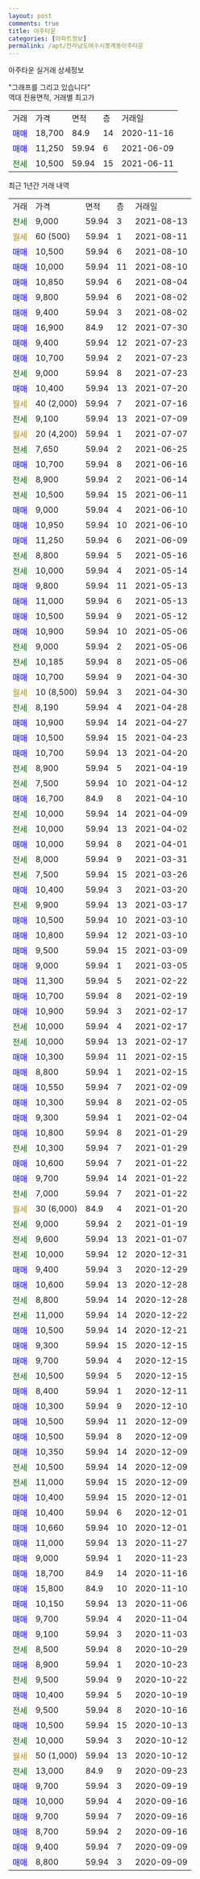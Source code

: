 ```yaml
---
layout: post
comments: true
title: 아주타운
categories: [아파트정보]
permalink: /apt/전라남도여수시봉계동아주타운
---
```


아주타운 실거래 상세정보

<script type="text/javascript">
  google.charts.load('current', {'packages':['line', 'corechart']});
  google.charts.setOnLoadCallback(drawChart);

  function drawChart() {
    var data = new google.visualization.DataTable();
    data.addColumn('date', '거래일');
    data.addColumn('number', "매매");
    data.addColumn('number', "전세");
    data.addColumn('number', "전매");

    data.addRows([[new Date(Date.parse("2021-08-13")), null, 9000, null], [new Date(Date.parse("2021-08-11")), null, null, null], [new Date(Date.parse("2021-08-10")), 10500, null, null], [new Date(Date.parse("2021-08-10")), 10000, null, null], [new Date(Date.parse("2021-08-04")), 10850, null, null], [new Date(Date.parse("2021-08-02")), 9800, null, null], [new Date(Date.parse("2021-08-02")), 9400, null, null], [new Date(Date.parse("2021-07-30")), 16900, null, null], [new Date(Date.parse("2021-07-23")), 9400, null, null], [new Date(Date.parse("2021-07-23")), 10700, null, null], [new Date(Date.parse("2021-07-23")), null, 9000, null], [new Date(Date.parse("2021-07-20")), 10400, null, null], [new Date(Date.parse("2021-07-16")), null, null, null], [new Date(Date.parse("2021-07-09")), null, 9100, null], [new Date(Date.parse("2021-07-07")), null, null, null], [new Date(Date.parse("2021-06-25")), null, 7650, null], [new Date(Date.parse("2021-06-16")), 10700, null, null], [new Date(Date.parse("2021-06-14")), null, 8900, null], [new Date(Date.parse("2021-06-11")), null, 10500, null], [new Date(Date.parse("2021-06-10")), 9000, null, null], [new Date(Date.parse("2021-06-10")), 10950, null, null], [new Date(Date.parse("2021-06-09")), 11250, null, null], [new Date(Date.parse("2021-05-16")), null, 8800, null], [new Date(Date.parse("2021-05-14")), null, 10000, null], [new Date(Date.parse("2021-05-13")), 9800, null, null], [new Date(Date.parse("2021-05-13")), 11000, null, null], [new Date(Date.parse("2021-05-12")), 10500, null, null], [new Date(Date.parse("2021-05-06")), 10900, null, null], [new Date(Date.parse("2021-05-06")), null, 9000, null], [new Date(Date.parse("2021-05-06")), null, 10185, null], [new Date(Date.parse("2021-04-30")), 10700, null, null], [new Date(Date.parse("2021-04-30")), null, null, null], [new Date(Date.parse("2021-04-28")), null, 8190, null], [new Date(Date.parse("2021-04-27")), 10900, null, null], [new Date(Date.parse("2021-04-23")), 10500, null, null], [new Date(Date.parse("2021-04-20")), 10700, null, null], [new Date(Date.parse("2021-04-19")), null, 8900, null], [new Date(Date.parse("2021-04-12")), null, 7500, null], [new Date(Date.parse("2021-04-10")), 16700, null, null], [new Date(Date.parse("2021-04-09")), null, 10000, null], [new Date(Date.parse("2021-04-02")), null, 10000, null], [new Date(Date.parse("2021-04-01")), 10000, null, null], [new Date(Date.parse("2021-03-31")), null, 8000, null], [new Date(Date.parse("2021-03-26")), null, 7500, null], [new Date(Date.parse("2021-03-20")), 10400, null, null], [new Date(Date.parse("2021-03-17")), null, 9900, null], [new Date(Date.parse("2021-03-10")), 10500, null, null], [new Date(Date.parse("2021-03-10")), 10800, null, null], [new Date(Date.parse("2021-03-09")), 9500, null, null], [new Date(Date.parse("2021-03-05")), 9000, null, null], [new Date(Date.parse("2021-02-22")), 11300, null, null], [new Date(Date.parse("2021-02-19")), 10700, null, null], [new Date(Date.parse("2021-02-17")), 10900, null, null], [new Date(Date.parse("2021-02-17")), null, 10000, null], [new Date(Date.parse("2021-02-17")), null, 10000, null], [new Date(Date.parse("2021-02-15")), 10300, null, null], [new Date(Date.parse("2021-02-15")), 8800, null, null], [new Date(Date.parse("2021-02-09")), 10550, null, null], [new Date(Date.parse("2021-02-05")), 10300, null, null], [new Date(Date.parse("2021-02-04")), 9300, null, null], [new Date(Date.parse("2021-01-29")), 10800, null, null], [new Date(Date.parse("2021-01-29")), null, 10300, null], [new Date(Date.parse("2021-01-22")), 10600, null, null], [new Date(Date.parse("2021-01-22")), 9700, null, null], [new Date(Date.parse("2021-01-22")), null, 7000, null], [new Date(Date.parse("2021-01-20")), null, null, null], [new Date(Date.parse("2021-01-19")), null, 9000, null], [new Date(Date.parse("2021-01-07")), null, 9600, null], [new Date(Date.parse("2020-12-31")), null, 10000, null], [new Date(Date.parse("2020-12-29")), 9400, null, null], [new Date(Date.parse("2020-12-28")), 10600, null, null], [new Date(Date.parse("2020-12-28")), null, 8800, null], [new Date(Date.parse("2020-12-22")), null, 11000, null], [new Date(Date.parse("2020-12-21")), 10500, null, null], [new Date(Date.parse("2020-12-15")), 9300, null, null], [new Date(Date.parse("2020-12-15")), 9700, null, null], [new Date(Date.parse("2020-12-15")), null, 10500, null], [new Date(Date.parse("2020-12-11")), 8400, null, null], [new Date(Date.parse("2020-12-10")), 10300, null, null], [new Date(Date.parse("2020-12-09")), 10500, null, null], [new Date(Date.parse("2020-12-09")), 10500, null, null], [new Date(Date.parse("2020-12-09")), 10350, null, null], [new Date(Date.parse("2020-12-09")), null, 10500, null], [new Date(Date.parse("2020-12-09")), null, 11000, null], [new Date(Date.parse("2020-12-01")), 10400, null, null], [new Date(Date.parse("2020-12-01")), 10400, null, null], [new Date(Date.parse("2020-12-01")), 10660, null, null], [new Date(Date.parse("2020-11-27")), 11000, null, null], [new Date(Date.parse("2020-11-23")), 9000, null, null], [new Date(Date.parse("2020-11-16")), 18700, null, null], [new Date(Date.parse("2020-11-10")), 15800, null, null], [new Date(Date.parse("2020-11-06")), 10150, null, null], [new Date(Date.parse("2020-11-04")), 9700, null, null], [new Date(Date.parse("2020-11-03")), 9100, null, null], [new Date(Date.parse("2020-10-29")), null, 8500, null], [new Date(Date.parse("2020-10-23")), 8900, null, null], [new Date(Date.parse("2020-10-22")), null, 9500, null], [new Date(Date.parse("2020-10-19")), 10400, null, null], [new Date(Date.parse("2020-10-16")), null, 9500, null], [new Date(Date.parse("2020-10-13")), 10500, null, null], [new Date(Date.parse("2020-10-12")), null, 10000, null], [new Date(Date.parse("2020-10-12")), null, null, null], [new Date(Date.parse("2020-09-23")), null, 13000, null], [new Date(Date.parse("2020-09-19")), 9700, null, null], [new Date(Date.parse("2020-09-16")), 10000, null, null], [new Date(Date.parse("2020-09-16")), 9700, null, null], [new Date(Date.parse("2020-09-16")), 8700, null, null], [new Date(Date.parse("2020-09-09")), 9400, null, null], [new Date(Date.parse("2020-09-09")), 8800, null, null]]);

    var options = {
      hAxis: {
        format: 'yyyy/MM/dd'
      },    
      lineWidth: 0,
      pointsVisible: true,    
      title: '최근 1년간 유형별 실거래가 분포',
      legend: { position: 'bottom' }
    };

    var formatter = new google.visualization.NumberFormat({pattern:'###,###'} );
    formatter.format(data, 1);
    formatter.format(data, 2);
    
    setTimeout(function() {
        var chart = new google.visualization.LineChart(document.getElementById('columnchart_material'));
        chart.draw(data, (options));
        document.getElementById('loading').style.display = 'none';
    }, 1000);
  }
</script>


<div id="loading" style="z-index:20; display: block; margin-left: 0px">"그래프를 그리고 있습니다"</div>
<div id="columnchart_material" style="width: 95%; margin-left: 0px; display: block"></div>
<!-- contents start -->
역대 전용면적, 거래별 최고가
<table class="sortable">
    <tr>
      <td>거래</td>
      <td>가격</td>
      <td>면적</td>
      <td>층</td>
      <td>거래일</td>
    </tr>
        <tr>
          <td><a style="color: blue">매매</a></td>
          <td>18,700</td>
          <td>84.9</td>
          <td>14</td>
          <td>2020-11-16</td>
        </tr>            <tr>
          <td><a style="color: blue">매매</a></td>
          <td>11,250</td>
          <td>59.94</td>
          <td>6</td>
          <td>2021-06-09</td>
        </tr>        
        <tr>
              <td><a style="color: darkgreen">전세</a></td>
              <td>10,500</td>
              <td>59.94</td>
              <td>15</td>
              <td>2021-06-11</td>
            </tr>        
    
</table>

최근 1년간 거래 내역

<table class="sortable">
    <tr>
      <td>거래</td>
      <td>가격</td>
      <td>면적</td>
      <td>층</td>
      <td>거래일</td>
    </tr>
    <tr>
      <td><a style="color: darkgreen">전세</a></td>
      <td>9,000</td>
      <td>59.94</td>
      <td>3</td>
      <td>2021-08-13</td>
    </tr>          <tr>
      <td><a style="color: darkgoldenrod">월세</a></td>
      <td>60 (500)</td>
      <td>59.94</td>
      <td>1</td>
      <td>2021-08-11</td>
    </tr>          <tr>
      <td><a style="color: blue">매매</a></td>
      <td>10,500</td>
      <td>59.94</td>
      <td>6</td>
      <td>2021-08-10</td>
    </tr>          <tr>
      <td><a style="color: blue">매매</a></td>
      <td>10,000</td>
      <td>59.94</td>
      <td>11</td>
      <td>2021-08-10</td>
    </tr>          <tr>
      <td><a style="color: blue">매매</a></td>
      <td>10,850</td>
      <td>59.94</td>
      <td>6</td>
      <td>2021-08-04</td>
    </tr>          <tr>
      <td><a style="color: blue">매매</a></td>
      <td>9,800</td>
      <td>59.94</td>
      <td>6</td>
      <td>2021-08-02</td>
    </tr>          <tr>
      <td><a style="color: blue">매매</a></td>
      <td>9,400</td>
      <td>59.94</td>
      <td>3</td>
      <td>2021-08-02</td>
    </tr>          <tr>
      <td><a style="color: blue">매매</a></td>
      <td>16,900</td>
      <td>84.9</td>
      <td>12</td>
      <td>2021-07-30</td>
    </tr>          <tr>
      <td><a style="color: blue">매매</a></td>
      <td>9,400</td>
      <td>59.94</td>
      <td>12</td>
      <td>2021-07-23</td>
    </tr>          <tr>
      <td><a style="color: blue">매매</a></td>
      <td>10,700</td>
      <td>59.94</td>
      <td>2</td>
      <td>2021-07-23</td>
    </tr>          <tr>
      <td><a style="color: darkgreen">전세</a></td>
      <td>9,000</td>
      <td>59.94</td>
      <td>8</td>
      <td>2021-07-23</td>
    </tr>          <tr>
      <td><a style="color: blue">매매</a></td>
      <td>10,400</td>
      <td>59.94</td>
      <td>13</td>
      <td>2021-07-20</td>
    </tr>          <tr>
      <td><a style="color: darkgoldenrod">월세</a></td>
      <td>40 (2,000)</td>
      <td>59.94</td>
      <td>7</td>
      <td>2021-07-16</td>
    </tr>          <tr>
      <td><a style="color: darkgreen">전세</a></td>
      <td>9,100</td>
      <td>59.94</td>
      <td>13</td>
      <td>2021-07-09</td>
    </tr>          <tr>
      <td><a style="color: darkgoldenrod">월세</a></td>
      <td>20 (4,200)</td>
      <td>59.94</td>
      <td>1</td>
      <td>2021-07-07</td>
    </tr>          <tr>
      <td><a style="color: darkgreen">전세</a></td>
      <td>7,650</td>
      <td>59.94</td>
      <td>2</td>
      <td>2021-06-25</td>
    </tr>          <tr>
      <td><a style="color: blue">매매</a></td>
      <td>10,700</td>
      <td>59.94</td>
      <td>8</td>
      <td>2021-06-16</td>
    </tr>          <tr>
      <td><a style="color: darkgreen">전세</a></td>
      <td>8,900</td>
      <td>59.94</td>
      <td>2</td>
      <td>2021-06-14</td>
    </tr>          <tr>
      <td><a style="color: darkgreen">전세</a></td>
      <td>10,500</td>
      <td>59.94</td>
      <td>15</td>
      <td>2021-06-11</td>
    </tr>          <tr>
      <td><a style="color: blue">매매</a></td>
      <td>9,000</td>
      <td>59.94</td>
      <td>4</td>
      <td>2021-06-10</td>
    </tr>          <tr>
      <td><a style="color: blue">매매</a></td>
      <td>10,950</td>
      <td>59.94</td>
      <td>10</td>
      <td>2021-06-10</td>
    </tr>          <tr>
      <td><a style="color: blue">매매</a></td>
      <td>11,250</td>
      <td>59.94</td>
      <td>6</td>
      <td>2021-06-09</td>
    </tr>          <tr>
      <td><a style="color: darkgreen">전세</a></td>
      <td>8,800</td>
      <td>59.94</td>
      <td>5</td>
      <td>2021-05-16</td>
    </tr>          <tr>
      <td><a style="color: darkgreen">전세</a></td>
      <td>10,000</td>
      <td>59.94</td>
      <td>4</td>
      <td>2021-05-14</td>
    </tr>          <tr>
      <td><a style="color: blue">매매</a></td>
      <td>9,800</td>
      <td>59.94</td>
      <td>11</td>
      <td>2021-05-13</td>
    </tr>          <tr>
      <td><a style="color: blue">매매</a></td>
      <td>11,000</td>
      <td>59.94</td>
      <td>6</td>
      <td>2021-05-13</td>
    </tr>          <tr>
      <td><a style="color: blue">매매</a></td>
      <td>10,500</td>
      <td>59.94</td>
      <td>9</td>
      <td>2021-05-12</td>
    </tr>          <tr>
      <td><a style="color: blue">매매</a></td>
      <td>10,900</td>
      <td>59.94</td>
      <td>10</td>
      <td>2021-05-06</td>
    </tr>          <tr>
      <td><a style="color: darkgreen">전세</a></td>
      <td>9,000</td>
      <td>59.94</td>
      <td>2</td>
      <td>2021-05-06</td>
    </tr>          <tr>
      <td><a style="color: darkgreen">전세</a></td>
      <td>10,185</td>
      <td>59.94</td>
      <td>8</td>
      <td>2021-05-06</td>
    </tr>          <tr>
      <td><a style="color: blue">매매</a></td>
      <td>10,700</td>
      <td>59.94</td>
      <td>9</td>
      <td>2021-04-30</td>
    </tr>          <tr>
      <td><a style="color: darkgoldenrod">월세</a></td>
      <td>10 (8,500)</td>
      <td>59.94</td>
      <td>3</td>
      <td>2021-04-30</td>
    </tr>          <tr>
      <td><a style="color: darkgreen">전세</a></td>
      <td>8,190</td>
      <td>59.94</td>
      <td>4</td>
      <td>2021-04-28</td>
    </tr>          <tr>
      <td><a style="color: blue">매매</a></td>
      <td>10,900</td>
      <td>59.94</td>
      <td>14</td>
      <td>2021-04-27</td>
    </tr>          <tr>
      <td><a style="color: blue">매매</a></td>
      <td>10,500</td>
      <td>59.94</td>
      <td>15</td>
      <td>2021-04-23</td>
    </tr>          <tr>
      <td><a style="color: blue">매매</a></td>
      <td>10,700</td>
      <td>59.94</td>
      <td>13</td>
      <td>2021-04-20</td>
    </tr>          <tr>
      <td><a style="color: darkgreen">전세</a></td>
      <td>8,900</td>
      <td>59.94</td>
      <td>5</td>
      <td>2021-04-19</td>
    </tr>          <tr>
      <td><a style="color: darkgreen">전세</a></td>
      <td>7,500</td>
      <td>59.94</td>
      <td>10</td>
      <td>2021-04-12</td>
    </tr>          <tr>
      <td><a style="color: blue">매매</a></td>
      <td>16,700</td>
      <td>84.9</td>
      <td>8</td>
      <td>2021-04-10</td>
    </tr>          <tr>
      <td><a style="color: darkgreen">전세</a></td>
      <td>10,000</td>
      <td>59.94</td>
      <td>14</td>
      <td>2021-04-09</td>
    </tr>          <tr>
      <td><a style="color: darkgreen">전세</a></td>
      <td>10,000</td>
      <td>59.94</td>
      <td>13</td>
      <td>2021-04-02</td>
    </tr>          <tr>
      <td><a style="color: blue">매매</a></td>
      <td>10,000</td>
      <td>59.94</td>
      <td>8</td>
      <td>2021-04-01</td>
    </tr>          <tr>
      <td><a style="color: darkgreen">전세</a></td>
      <td>8,000</td>
      <td>59.94</td>
      <td>9</td>
      <td>2021-03-31</td>
    </tr>          <tr>
      <td><a style="color: darkgreen">전세</a></td>
      <td>7,500</td>
      <td>59.94</td>
      <td>15</td>
      <td>2021-03-26</td>
    </tr>          <tr>
      <td><a style="color: blue">매매</a></td>
      <td>10,400</td>
      <td>59.94</td>
      <td>3</td>
      <td>2021-03-20</td>
    </tr>          <tr>
      <td><a style="color: darkgreen">전세</a></td>
      <td>9,900</td>
      <td>59.94</td>
      <td>13</td>
      <td>2021-03-17</td>
    </tr>          <tr>
      <td><a style="color: blue">매매</a></td>
      <td>10,500</td>
      <td>59.94</td>
      <td>10</td>
      <td>2021-03-10</td>
    </tr>          <tr>
      <td><a style="color: blue">매매</a></td>
      <td>10,800</td>
      <td>59.94</td>
      <td>12</td>
      <td>2021-03-10</td>
    </tr>          <tr>
      <td><a style="color: blue">매매</a></td>
      <td>9,500</td>
      <td>59.94</td>
      <td>15</td>
      <td>2021-03-09</td>
    </tr>          <tr>
      <td><a style="color: blue">매매</a></td>
      <td>9,000</td>
      <td>59.94</td>
      <td>1</td>
      <td>2021-03-05</td>
    </tr>          <tr>
      <td><a style="color: blue">매매</a></td>
      <td>11,300</td>
      <td>59.94</td>
      <td>5</td>
      <td>2021-02-22</td>
    </tr>          <tr>
      <td><a style="color: blue">매매</a></td>
      <td>10,700</td>
      <td>59.94</td>
      <td>8</td>
      <td>2021-02-19</td>
    </tr>          <tr>
      <td><a style="color: blue">매매</a></td>
      <td>10,900</td>
      <td>59.94</td>
      <td>3</td>
      <td>2021-02-17</td>
    </tr>          <tr>
      <td><a style="color: darkgreen">전세</a></td>
      <td>10,000</td>
      <td>59.94</td>
      <td>4</td>
      <td>2021-02-17</td>
    </tr>          <tr>
      <td><a style="color: darkgreen">전세</a></td>
      <td>10,000</td>
      <td>59.94</td>
      <td>13</td>
      <td>2021-02-17</td>
    </tr>          <tr>
      <td><a style="color: blue">매매</a></td>
      <td>10,300</td>
      <td>59.94</td>
      <td>11</td>
      <td>2021-02-15</td>
    </tr>          <tr>
      <td><a style="color: blue">매매</a></td>
      <td>8,800</td>
      <td>59.94</td>
      <td>1</td>
      <td>2021-02-15</td>
    </tr>          <tr>
      <td><a style="color: blue">매매</a></td>
      <td>10,550</td>
      <td>59.94</td>
      <td>7</td>
      <td>2021-02-09</td>
    </tr>          <tr>
      <td><a style="color: blue">매매</a></td>
      <td>10,300</td>
      <td>59.94</td>
      <td>8</td>
      <td>2021-02-05</td>
    </tr>          <tr>
      <td><a style="color: blue">매매</a></td>
      <td>9,300</td>
      <td>59.94</td>
      <td>1</td>
      <td>2021-02-04</td>
    </tr>          <tr>
      <td><a style="color: blue">매매</a></td>
      <td>10,800</td>
      <td>59.94</td>
      <td>8</td>
      <td>2021-01-29</td>
    </tr>          <tr>
      <td><a style="color: darkgreen">전세</a></td>
      <td>10,300</td>
      <td>59.94</td>
      <td>7</td>
      <td>2021-01-29</td>
    </tr>          <tr>
      <td><a style="color: blue">매매</a></td>
      <td>10,600</td>
      <td>59.94</td>
      <td>7</td>
      <td>2021-01-22</td>
    </tr>          <tr>
      <td><a style="color: blue">매매</a></td>
      <td>9,700</td>
      <td>59.94</td>
      <td>14</td>
      <td>2021-01-22</td>
    </tr>          <tr>
      <td><a style="color: darkgreen">전세</a></td>
      <td>7,000</td>
      <td>59.94</td>
      <td>7</td>
      <td>2021-01-22</td>
    </tr>          <tr>
      <td><a style="color: darkgoldenrod">월세</a></td>
      <td>30 (6,000)</td>
      <td>84.9</td>
      <td>4</td>
      <td>2021-01-20</td>
    </tr>          <tr>
      <td><a style="color: darkgreen">전세</a></td>
      <td>9,000</td>
      <td>59.94</td>
      <td>2</td>
      <td>2021-01-19</td>
    </tr>          <tr>
      <td><a style="color: darkgreen">전세</a></td>
      <td>9,600</td>
      <td>59.94</td>
      <td>13</td>
      <td>2021-01-07</td>
    </tr>          <tr>
      <td><a style="color: darkgreen">전세</a></td>
      <td>10,000</td>
      <td>59.94</td>
      <td>12</td>
      <td>2020-12-31</td>
    </tr>          <tr>
      <td><a style="color: blue">매매</a></td>
      <td>9,400</td>
      <td>59.94</td>
      <td>3</td>
      <td>2020-12-29</td>
    </tr>          <tr>
      <td><a style="color: blue">매매</a></td>
      <td>10,600</td>
      <td>59.94</td>
      <td>13</td>
      <td>2020-12-28</td>
    </tr>          <tr>
      <td><a style="color: darkgreen">전세</a></td>
      <td>8,800</td>
      <td>59.94</td>
      <td>14</td>
      <td>2020-12-28</td>
    </tr>          <tr>
      <td><a style="color: darkgreen">전세</a></td>
      <td>11,000</td>
      <td>59.94</td>
      <td>14</td>
      <td>2020-12-22</td>
    </tr>          <tr>
      <td><a style="color: blue">매매</a></td>
      <td>10,500</td>
      <td>59.94</td>
      <td>14</td>
      <td>2020-12-21</td>
    </tr>          <tr>
      <td><a style="color: blue">매매</a></td>
      <td>9,300</td>
      <td>59.94</td>
      <td>15</td>
      <td>2020-12-15</td>
    </tr>          <tr>
      <td><a style="color: blue">매매</a></td>
      <td>9,700</td>
      <td>59.94</td>
      <td>4</td>
      <td>2020-12-15</td>
    </tr>          <tr>
      <td><a style="color: darkgreen">전세</a></td>
      <td>10,500</td>
      <td>59.94</td>
      <td>5</td>
      <td>2020-12-15</td>
    </tr>          <tr>
      <td><a style="color: blue">매매</a></td>
      <td>8,400</td>
      <td>59.94</td>
      <td>1</td>
      <td>2020-12-11</td>
    </tr>          <tr>
      <td><a style="color: blue">매매</a></td>
      <td>10,300</td>
      <td>59.94</td>
      <td>9</td>
      <td>2020-12-10</td>
    </tr>          <tr>
      <td><a style="color: blue">매매</a></td>
      <td>10,500</td>
      <td>59.94</td>
      <td>11</td>
      <td>2020-12-09</td>
    </tr>          <tr>
      <td><a style="color: blue">매매</a></td>
      <td>10,500</td>
      <td>59.94</td>
      <td>8</td>
      <td>2020-12-09</td>
    </tr>          <tr>
      <td><a style="color: blue">매매</a></td>
      <td>10,350</td>
      <td>59.94</td>
      <td>14</td>
      <td>2020-12-09</td>
    </tr>          <tr>
      <td><a style="color: darkgreen">전세</a></td>
      <td>10,500</td>
      <td>59.94</td>
      <td>14</td>
      <td>2020-12-09</td>
    </tr>          <tr>
      <td><a style="color: darkgreen">전세</a></td>
      <td>11,000</td>
      <td>59.94</td>
      <td>15</td>
      <td>2020-12-09</td>
    </tr>          <tr>
      <td><a style="color: blue">매매</a></td>
      <td>10,400</td>
      <td>59.94</td>
      <td>15</td>
      <td>2020-12-01</td>
    </tr>          <tr>
      <td><a style="color: blue">매매</a></td>
      <td>10,400</td>
      <td>59.94</td>
      <td>6</td>
      <td>2020-12-01</td>
    </tr>          <tr>
      <td><a style="color: blue">매매</a></td>
      <td>10,660</td>
      <td>59.94</td>
      <td>10</td>
      <td>2020-12-01</td>
    </tr>          <tr>
      <td><a style="color: blue">매매</a></td>
      <td>11,000</td>
      <td>59.94</td>
      <td>13</td>
      <td>2020-11-27</td>
    </tr>          <tr>
      <td><a style="color: blue">매매</a></td>
      <td>9,000</td>
      <td>59.94</td>
      <td>1</td>
      <td>2020-11-23</td>
    </tr>          <tr>
      <td><a style="color: blue">매매</a></td>
      <td>18,700</td>
      <td>84.9</td>
      <td>14</td>
      <td>2020-11-16</td>
    </tr>          <tr>
      <td><a style="color: blue">매매</a></td>
      <td>15,800</td>
      <td>84.9</td>
      <td>10</td>
      <td>2020-11-10</td>
    </tr>          <tr>
      <td><a style="color: blue">매매</a></td>
      <td>10,150</td>
      <td>59.94</td>
      <td>13</td>
      <td>2020-11-06</td>
    </tr>          <tr>
      <td><a style="color: blue">매매</a></td>
      <td>9,700</td>
      <td>59.94</td>
      <td>4</td>
      <td>2020-11-04</td>
    </tr>          <tr>
      <td><a style="color: blue">매매</a></td>
      <td>9,100</td>
      <td>59.94</td>
      <td>3</td>
      <td>2020-11-03</td>
    </tr>          <tr>
      <td><a style="color: darkgreen">전세</a></td>
      <td>8,500</td>
      <td>59.94</td>
      <td>8</td>
      <td>2020-10-29</td>
    </tr>          <tr>
      <td><a style="color: blue">매매</a></td>
      <td>8,900</td>
      <td>59.94</td>
      <td>1</td>
      <td>2020-10-23</td>
    </tr>          <tr>
      <td><a style="color: darkgreen">전세</a></td>
      <td>9,500</td>
      <td>59.94</td>
      <td>9</td>
      <td>2020-10-22</td>
    </tr>          <tr>
      <td><a style="color: blue">매매</a></td>
      <td>10,400</td>
      <td>59.94</td>
      <td>5</td>
      <td>2020-10-19</td>
    </tr>          <tr>
      <td><a style="color: darkgreen">전세</a></td>
      <td>9,500</td>
      <td>59.94</td>
      <td>8</td>
      <td>2020-10-16</td>
    </tr>          <tr>
      <td><a style="color: blue">매매</a></td>
      <td>10,500</td>
      <td>59.94</td>
      <td>15</td>
      <td>2020-10-13</td>
    </tr>          <tr>
      <td><a style="color: darkgreen">전세</a></td>
      <td>10,000</td>
      <td>59.94</td>
      <td>3</td>
      <td>2020-10-12</td>
    </tr>          <tr>
      <td><a style="color: darkgoldenrod">월세</a></td>
      <td>50 (1,000)</td>
      <td>59.94</td>
      <td>13</td>
      <td>2020-10-12</td>
    </tr>          <tr>
      <td><a style="color: darkgreen">전세</a></td>
      <td>13,000</td>
      <td>84.9</td>
      <td>9</td>
      <td>2020-09-23</td>
    </tr>          <tr>
      <td><a style="color: blue">매매</a></td>
      <td>9,700</td>
      <td>59.94</td>
      <td>3</td>
      <td>2020-09-19</td>
    </tr>          <tr>
      <td><a style="color: blue">매매</a></td>
      <td>10,000</td>
      <td>59.94</td>
      <td>4</td>
      <td>2020-09-16</td>
    </tr>          <tr>
      <td><a style="color: blue">매매</a></td>
      <td>9,700</td>
      <td>59.94</td>
      <td>7</td>
      <td>2020-09-16</td>
    </tr>          <tr>
      <td><a style="color: blue">매매</a></td>
      <td>8,700</td>
      <td>59.94</td>
      <td>2</td>
      <td>2020-09-16</td>
    </tr>          <tr>
      <td><a style="color: blue">매매</a></td>
      <td>9,400</td>
      <td>59.94</td>
      <td>7</td>
      <td>2020-09-09</td>
    </tr>          <tr>
      <td><a style="color: blue">매매</a></td>
      <td>8,800</td>
      <td>59.94</td>
      <td>3</td>
      <td>2020-09-09</td>
    </tr>      </table>
<!-- contents end -->    

